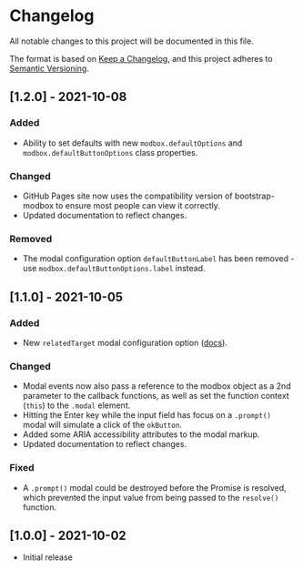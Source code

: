# Changelog
All notable changes to this project will be documented in this file.

The format is based on [Keep a Changelog](https://keepachangelog.com/), and this project adheres to [Semantic Versioning](https://semver.org/).


## [1.2.0] - 2021-10-08
### Added
- Ability to set defaults with new `modbox.defaultOptions` and `modbox.defaultButtonOptions` class properties.

### Changed
- GitHub Pages site now uses the compatibility version of bootstrap-modbox to ensure most people can view it correctly.
- Updated documentation to reflect changes.

### Removed
- The modal configuration option `defaultButtonLabel` has been removed - use `modbox.defaultButtonOptions.label` instead.


## [1.1.0] - 2021-10-05
### Added
- New `relatedTarget` modal configuration option ([docs](https://erobertson42.github.io/bootstrap-modbox/docs.html#options-relatedTarget)).

### Changed
- Modal events now also pass a reference to the modbox object as a 2nd parameter to the callback functions, as well as set the function context (`this`) to the `.modal` element.
- Hitting the Enter key while the input field has focus on a `.prompt()` modal will simulate a click of the `okButton`.
- Added some ARIA accessibility attributes to the modal markup.
- Updated documentation to reflect changes.

### Fixed
- A `.prompt()` modal could be destroyed before the Promise is resolved, which prevented the input value from being passed to the `resolve()` function.


## [1.0.0] - 2021-10-02
- Initial release